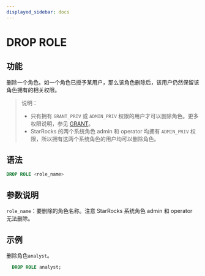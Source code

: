 ```yaml
---
displayed_sidebar: docs
---
```


# DROP ROLE

## 功能

删除一个角色。如一个角色已授予某用户，那么该角色删除后，该用户仍然保留该角色拥有的相关权限。

> 说明：
>
> - 只有拥有 `GRANT_PRIV` 或 `ADMIN_PRIV` 权限的用户才可以删除角色。更多权限说明，参见 [GRANT](./GRANT.md)。
> - StarRocks 的两个系统角色 admin 和 operator 均拥有 `ADMIN_PRIV` 权限，所以拥有这两个系统角色的用户均可以删除角色。

## 语法

```SQL
DROP ROLE <role_name>
```

## 参数说明

`role_name`：要删除的角色名称。注意 StarRocks 系统角色 admin 和 operator 无法删除。

## 示例

删除角色`analyst`。

```SQL
  DROP ROLE analyst;
```
